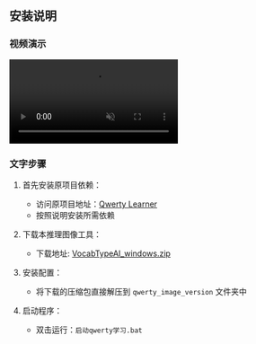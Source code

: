 ## 安装说明

### 视频演示
<video src="https://github.com/user-attachments/assets/917bc5e7-76ce-4217-a3ea-ff10745c7ed3" controls muted loop style="max-width: 100%; height: auto;"></video>

### 文字步骤

1. 首先安装原项目依赖：
   - 访问原项目地址：[Qwerty Learner](https://github.com/RealKai42/qwerty-learner.git)
   - 按照说明安装所需依赖

2. 下载本推理图像工具：
   - 下载地址: [VocabTypeAI_windows.zip](https://github.com/kungful/VocabTypeAI/releases/download/v0.1.2/VocabTypeAI_windows.zip)

3. 安装配置：
   - 将下载的压缩包直接解压到 `qwerty_image_version` 文件夹中

4. 启动程序：
   - 双击运行：`启动qwerty学习.bat`
